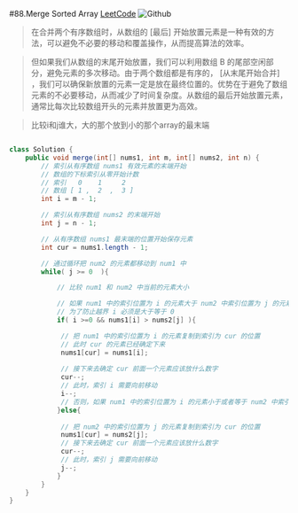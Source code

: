 #88.Merge Sorted Array
[LeetCode](https://leetcode.com/problems/merge-sorted-array/?envType=study-plan-v2&envId=top-interview-150)
![Github](https://github.com/ziyanw52/LeetCode/blob/master/%E5%9B%BE/Screen%20Shot%202023-08-10%20at%206.03.20%20PM.png)

> 在合并两个有序数组时，从数组的 [最后] 开始放置元素是一种有效的方法，可以避免不必要的移动和覆盖操作，从而提高算法的效率。

>但如果我们从数组的末尾开始放置，我们可以利用数组 B 的尾部空闲部分，避免元素的多次移动。由于两个数组都是有序的， [从末尾开始合并] ，我们可以确保新放置的元素一定是放在最终位置的。优势在于避免了数组元素的不必要移动，从而减少了时间复杂度。从数组的最后开始放置元素，通常比每次比较数组开头的元素并放置更为高效。

>比较i和j谁大，大的那个放到小的那个array的最末端


```java

class Solution {
    public void merge(int[] nums1, int m, int[] nums2, int n) {
        // 索引从有序数组 nums1 有效元素的末端开始
        // 数组的下标索引从零开始计数
        // 索引   0    1     2
        // 数组 [ 1 ,  2  ,  3 ]
        int i = m - 1;

        // 索引从有序数组 nums2 的末端开始
        int j = n - 1;

        // 从有序数组 nums1 最末端的位置开始保存元素
        int cur = nums1.length - 1;

        // 通过循环把 num2 的元素都移动到 num1 中
        while( j >= 0  ){

            // 比较 num1 和 num2 中当前的元素大小

            // 如果 num1 中的索引位置为 i 的元素大于 num2 中索引位置为 j 的元素
            // 为了防止越界 i 必须是大于等于 0 
            if( i >=0 && nums1[i] > nums2[j] ){

             // 把 num1 中的索引位置为 i 的元素复制到索引为 cur 的位置
             // 此时 cur 的元素已经确定下来
             nums1[cur] = nums1[i];
            
             // 接下来去确定 cur 前面一个元素应该放什么数字
             cur--;
             // 此时，索引 i 需要向前移动
             i--;
             // 否则，如果 num1 中的索引位置为 i 的元素小于或者等于 num2 中索引位置为 j 的元素
            }else{
             
             // 把 num2 中的索引位置为 j 的元素复制到索引为 cur 的位置
             nums1[cur] = nums2[j];
             // 接下来去确定 cur 前面一个元素应该放什么数字
             cur--;
             // 此时，索引 j 需要向前移动
             j--;
            }
        }
    }
}
